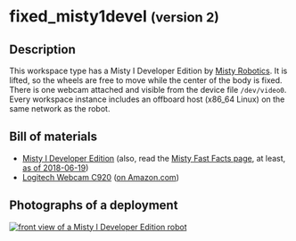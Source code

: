 fixed_misty1devel <small>(version 2)</small>
=================

Description
-----------

This workspace type has a Misty I Developer Edition by [Misty Robotics](
https://www.mistyrobotics.com/). It is lifted, so the wheels are free to move
while the center of the body is fixed.  There is one webcam attached and
visible from the device file `/dev/video0`.  Every workspace
instance includes an offboard host (x86_64 Linux) on the same network as the
robot.


Bill of materials
-----------------

* [Misty I Developer Edition](https://medium.com/mistyrobotics/the-misty-i-developer-edition-d36f8bba9beb) (also, read the [Misty Fast Facts page](https://docs.mistyrobotics.com/onboarding/get-started/fast-facts/), at least, [as of 2018-06-19](https://web.archive.org/web/20180619193731/https://docs.mistyrobotics.com/onboarding/get-started/fast-facts/))
* [Logitech Webcam C920](https://www.logitech.com/en-us/product/hd-pro-webcam-c920) ([on Amazon.com](https://www.amazon.com/gp/product/B006JH8T3S/))


Photographs of a deployment
---------------------------

<a title="enlarge" href="figures/fixed_misty1devel_frontview.jpg">![front view of a Misty I Developer Edition robot](figures/480px-fixed_misty1devel_frontview.jpg)</a>
